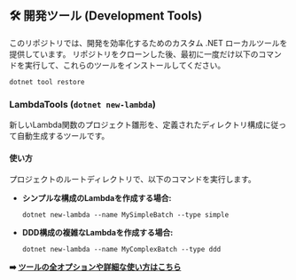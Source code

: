 ## 🛠️ 開発ツール (Development Tools)

このリポジトリでは、開発を効率化するためのカスタム .NET ローカルツールを提供しています。
リポジトリをクローンした後、最初に一度だけ以下のコマンドを実行して、これらのツールをインストールしてください。

```shell
dotnet tool restore
```

### LambdaTools (`dotnet new-lambda`)

新しいLambda関数のプロジェクト雛形を、定義されたディレクトリ構成に従って自動生成するツールです。

#### 使い方

プロジェクトのルートディレクトリで、以下のコマンドを実行します。

* **シンプルな構成のLambdaを作成する場合:**
    ```shell
    dotnet new-lambda --name MySimpleBatch --type simple
    ```

* **DDD構成の複雑なLambdaを作成する場合:**
    ```shell
    dotnet new-lambda --name MyComplexBatch --type ddd
    ```

**➡️ [ツールの全オプションや詳細な使い方はこちら](./tools/LambdaTools/README.md)**
